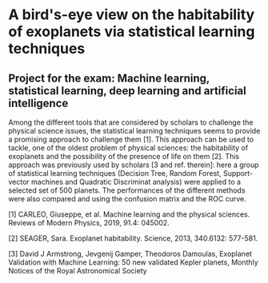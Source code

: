 A bird's-eye view on the habitability of exoplanets via statistical learning techniques
=======
Project for the exam: Machine learning, statistical learning, deep learning and artificial intelligence
-------

Among the different tools that are considered by scholars to challenge the physical science issues, the statistical learning techniques seems to provide a promising approach to challenge them [1]. This approach can be used to tackle, one of the oldest problem of physical sciences:  the habitability of exoplanets and the possibility of the presence of life on them [2]. This approach was previously used by scholars [3 and ref. therein]: here a group of statistical learning techniques (Decision Tree, Random Forest, Support-vector machines and Quadratic Discriminat analysis) were applied to a selected set of 500 planets. The performances of the different methods were also compared and using the confusion matrix and the ROC curve.

[1] CARLEO, Giuseppe, et al. Machine learning and the physical sciences. Reviews of Modern Physics, 2019, 91.4: 045002.

[2] SEAGER, Sara. Exoplanet habitability. Science, 2013, 340.6132: 577-581.

[3] David J Armstrong, Jevgenij Gamper, Theodoros Damoulas, Exoplanet Validation with Machine Learning: 50 new validated Kepler planets, Monthly Notices of the Royal Astronomical Society
